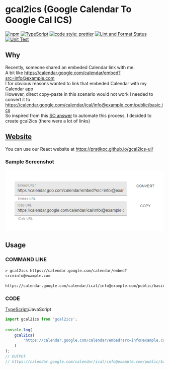 # gcal2ics (Google Calendar To Google Cal ICS)

[![npm](https://img.shields.io/npm/v/gcal2ics)](https://www.npmjs.com/package/gcal2ics) [![TypeScript](https://img.shields.io/badge/%3C%2F%3E-TypeScript-%230074c1.svg)](http://www.typescriptlang.org/) [![code style: prettier](https://img.shields.io/badge/code_style-prettier-ff69b4.svg?style=flat-square)](https://github.com/prettier/prettier) [![Lint and Format Status](https://github.com/pratikpc/gcal2ics/workflows/Lint-Format/badge.svg)](https://github.com/pratikpc/gcal2ics/actions) [![Unit Test](https://github.com/pratikpc/gcal2ics/workflows/Unit-Test/badge.svg)](https://github.com/pratikpc/gcal2ics/actions)

## Why

Recently, someone shared an embeded Calendar link with me.  
A bit like https://calendar.google.com/calendar/embed?src=info@example.com  
I for obvious reasons wanted to link that embeded Calendar with my Calendar app  
However, direct copy-paste in this scenario would not work
I needed to convert it to https://calendar.google.com/calendar/ical/info@example.com/public/basic.ics  
So inspired from this [SO answer](https://stackoverflow.com/a/56711805) to automate this process, I decided to create gcal2ics (there were a lot of links)

## [Website](https://pratikpc.github.io/gcal2ics-ui/)

You can use our React website at https://pratikpc.github.io/gcal2ics-ui/

### Sample Screenshot

![Sample Screenshot](/docs/ui.png 'Sample Screenshot')

## Usage

### COMMAND LINE

```
> gcal2ics https://calendar.google.com/calendar/embed?src=info@example.com

https://calendar.google.com/calendar/ical/info@example.com/public/basic.ics
```

### CODE

[TypeScript](https://www.typescriptlang.org/)/JavaScript

```js
import gcal2ics from 'gcal2ics';

console.log(
    gcal2ics(
        'https://calendar.google.com/calendar/embed?src=info@example.com'
    )
);
// OUTPUT
// https://calendar.google.com/calendar/ical/info@example.com/public/basic.ics
```
